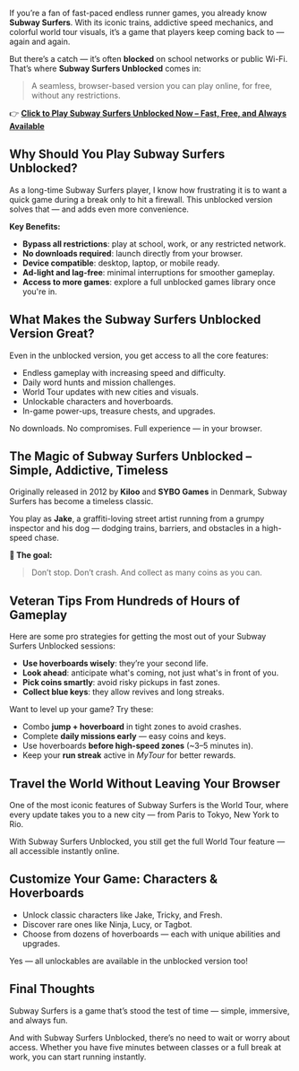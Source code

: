If you’re a fan of fast-paced endless runner games, you already know **Subway Surfers**. With its iconic trains, addictive speed mechanics, and colorful world tour visuals, it’s a game that players keep coming back to — again and again.

But there’s a catch — it’s often **blocked** on school networks or public Wi-Fi. That’s where **Subway Surfers Unblocked** comes in:  
> A seamless, browser-based version you can play online, for free, without any restrictions.

👉 **[Click to Play Subway Surfers Unblocked Now – Fast, Free, and Always Available](https://1kb.link/bH5c7l)**

## Why Should You Play Subway Surfers Unblocked?

As a long-time Subway Surfers player, I know how frustrating it is to want a quick game during a break only to hit a firewall. This unblocked version solves that — and adds even more convenience.

**Key Benefits:**
- **Bypass all restrictions**: play at school, work, or any restricted network.
- **No downloads required**: launch directly from your browser.
- **Device compatible**: desktop, laptop, or mobile ready.
- **Ad-light and lag-free**: minimal interruptions for smoother gameplay.
- **Access to more games**: explore a full unblocked games library once you're in.

## What Makes the Subway Surfers Unblocked Version Great?

Even in the unblocked version, you get access to all the core features:

- Endless gameplay with increasing speed and difficulty.
- Daily word hunts and mission challenges.
- World Tour updates with new cities and visuals.
- Unlockable characters and hoverboards.
- In-game power-ups, treasure chests, and upgrades.

No downloads. No compromises. Full experience — in your browser.

## The Magic of Subway Surfers Unblocked – Simple, Addictive, Timeless

Originally released in 2012 by **Kiloo** and **SYBO Games** in Denmark, Subway Surfers has become a timeless classic.

You play as **Jake**, a graffiti-loving street artist running from a grumpy inspector and his dog — dodging trains, barriers, and obstacles in a high-speed chase.

**🎯 The goal:**
> Don’t stop. Don’t crash. And collect as many coins as you can.

## Veteran Tips From Hundreds of Hours of Gameplay

Here are some pro strategies for getting the most out of your Subway Surfers Unblocked sessions:

- **Use hoverboards wisely**: they’re your second life.
- **Look ahead**: anticipate what's coming, not just what's in front of you.
- **Pick coins smartly**: avoid risky pickups in fast zones.
- **Collect blue keys**: they allow revives and long streaks.

Want to level up your game? Try these:

- Combo **jump + hoverboard** in tight zones to avoid crashes.
- Complete **daily missions early** — easy coins and keys.
- Use hoverboards **before high-speed zones** (~3–5 minutes in).
- Keep your **run streak** active in *MyTour* for better rewards.

## Travel the World Without Leaving Your Browser

One of the most iconic features of Subway Surfers is the World Tour, where every update takes you to a new city — from Paris to Tokyo, New York to Rio.

With Subway Surfers Unblocked, you still get the full World Tour feature — all accessible instantly online.

## Customize Your Game: Characters & Hoverboards

- Unlock classic characters like Jake, Tricky, and Fresh.
- Discover rare ones like Ninja, Lucy, or Tagbot.
- Choose from dozens of hoverboards — each with unique abilities and upgrades.

Yes — all unlockables are available in the unblocked version too!

## Final Thoughts

Subway Surfers is a game that’s stood the test of time — simple, immersive, and always fun.

And with Subway Surfers Unblocked, there’s no need to wait or worry about access. Whether you have five minutes between classes or a full break at work, you can start running instantly.
